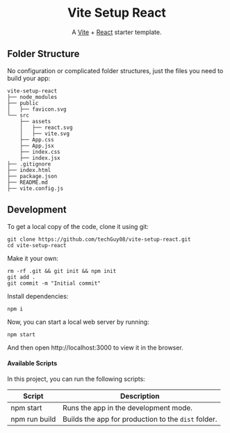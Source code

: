 <h1 align="center">
  Vite Setup React
</h1>

<p align="center">
    A <a href="https://vitejs.dev">Vite</a> + <a href="https://react.dev">React</a> starter template.
</p>


## Folder Structure

No configuration or complicated folder structures, just the files you need to build your app:

```
vite-setup-react
├── node_modules
├── public
│   ├── favicon.svg
└── src
    ├── assets
    │   ├── react.svg
    │   ├── vite.svg
    ├── App.css
    ├── App.jsx
    ├── index.css
    ├── index.jsx
├── .gitignore
├── index.html
├── package.json
├── README.md
├── vite.config.js
```
## Development

To get a local copy of the code, clone it using git:

```
git clone https://github.com/techGuy08/vite-setup-react.git
cd vite-setup-react
```

Make it your own:

```
rm -rf .git && git init && npm init
git add .
git commit -m "Initial commit"
```

Install dependencies:

```
npm i
```

Now, you can start a local web server by running:

```
npm start
```

And then open http://localhost:3000 to view it in the browser.

#### Available Scripts

In this project, you can run the following scripts:

| Script        | Description                                             |
| ------------- | ------------------------------------------------------- |
| npm start     | Runs the app in the development mode.                   |
| npm run build | Builds the app for production to the `dist` folder.     |
